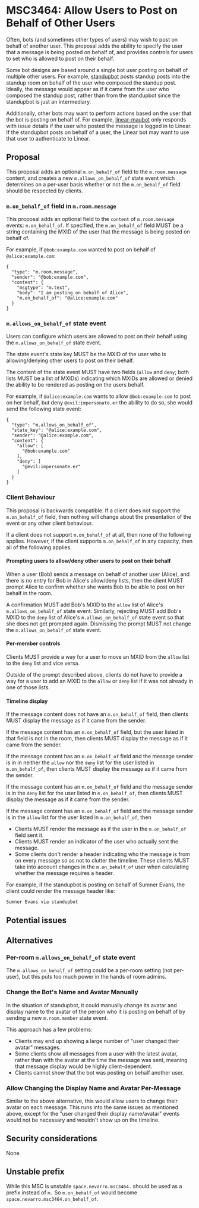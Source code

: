 # MSC3464: Allow Users to Post on Behalf of Other Users

Often, bots (and sometimes other types of users) may wish to post on behalf of
another user. This proposal adds the ability to specify the user that a message
is being posted on behalf of, and provides controls for users to set who is
allowed to post on their behalf.

Some bot designs are based around a single bot user posting on behalf of
multiple other users. For example,
[standupbot](https://git.sr.ht/~sumner/standupbot) posts standup posts into the
standup room on behalf of the user who composed the standup post. Ideally, the
message would appear as if it came from the user who composed the standup post,
rather than from the standupbot since the standupbot is just an intermediary.

Additionally, other bots may want to perform actions based on the user that the
bot is posting on behalf of. For example,
[linear-maubot](https://gitlab.com/beeper/linear-maubot) only responds with
issue details if the user who posted the message is logged in to Linear. If the
standupbot posts on behalf of a user, the Linear bot may want to use that user
to authenticate to Linear.

## Proposal

This proposal adds an optional `m.on_behalf_of` field to the `m.room.message`
content, and creates a new `m.allows_on_behalf_of` state event which determines
on a per-user basis whether or not the `m.on_behalf_of` field should be
respected by clients.

### `m.on_behalf_of` field in `m.room.message`

This proposal adds an optional field to the `content` of `m.room.message`
events: `m.on_behalf_of`. If specified, the `m.on_behalf_of` field MUST be a
string containing the MXID of the user that the message is being posted on
behalf of.

For example, if `@bob:example.com` wanted to post on behalf of
`@alice:example.com`:

```
{
  "type": "m.room.message",
  "sender": "@bob:example.com",
  "content": {
    "msgtype": "m.text",
    "body": "I am posting on behalf of Alice",
    "m.on_behalf_of": "@alice:example.com"
  }
}
```

### `m.allows_on_behalf_of` state event

Users can configure which users are allowed to post on their behalf using the
`m.allows_on_behalf_of` state event.

The state event's state key MUST be the MXID of the user who is allowing/denying
other users to post on their behalf.

The content of the state event MUST have two fields (`allow` and `deny`; both
lists MUST be a list of MXIDs) indicating which MXIDs are allowed or denied the
ability to be rendered as posting on the users behalf.

For example, if `@alice:example.com` wants to allow `@bob:example.com` to post
on her behalf, but deny `@evil:impersonate.er` the ability to do so, she would
send the following state event:
```
{
  "type": "m.allows_on_behalf_of",
  "state_key": "@alice:example.com",
  "sender": "@alice:example.com",
  "content": {
    "allow": [
      "@bob:example.com"
    ],
    "deny": [
      "@evil:impersonate.er"
    ]
  }
}
```

### Client Behaviour

This proposal is backwards compatible. If a client does not support the
`m.on_behalf_of` field, then nothing will change about the presentation of the
event or any other client behaviour.

If a client does not support `m.on_behalf_of` at all, then none of the following
applies. However, if the client supports `m.on_behalf_of` in any capacity, then
all of the following applies.

#### Prompting users to allow/deny other users to post on their behalf

When a user (Bob) sends a message on behalf of another user (Alice), and there
is no entry for Bob in Alice's allow/deny lists, then the client MUST prompt
Alice to confirm whether she wants Bob to be able to post on her behalf in the
room.

A confirmation MUST add Bob's MXID to the `allow` list of Alice's
`m.allows_on_behalf_of` state event. Similarly, rejecting MUST add Bob's MXID to
the `deny` list of Alice's `m.allows_on_behalf_of` state event so that she does
not get prompted again. Dismissing the prompt MUST not change the
`m.allows_on_behalf_of` state event.

#### Per-member controls

Clients MUST provide a way for a user to move an MXID from the `allow` list to
the `deny` list and vice versa.

Outside of the prompt described above, clients do not have to provide a way for
a user to add an MXID to the `allow` or `deny` list if it was not already in one
of those lists.

#### Timeline display

If the message content does not have an `m.on_behalf_of` field, then clients
MUST display the message as if it came from the sender.

If the message content has an `m.on_behalf_of` field, but the user listed in
that field is not in the room, then clients MUST display the message as if it
came from the sender.

If the message content has an `m.on_behalf_of` field and the message sender is
in in neither the `allow` nor the `deny` list for the user listed in
`m.on_behalf_of`, then clients MUST display the message as if it came from the
sender.

If the message content has an `m.on_behalf_of` field and the message sender is
in the `deny` list for the user listed in `m.on_behalf_of`, then clients MUST
display the message as if it came from the sender.

If the message content has an `m.on_behalf_of` field and the message sender is
in the `allow` list for the user listed in `m.on_behalf_of`, then

* Clients MUST render the message as if the user in the `m.on_behalf_of` field
  sent it.
* Clients MUST render an indicator of the user who actually sent the message.
* Some clients don't render a header indicating who the message is from on every
  message so as not to clutter the timeline. These clients MUST take into
  account changes in the `m.on_behalf_of` user when calculating whether the
  message requires a header.

For example, if the standupbot is posting on behalf of Sumner Evans, the
client could render the message header like:

```
Sumner Evans via standupbot
```

## Potential issues

## Alternatives

### Per-room `m.allows_on_behalf_of` state event

The `m.allows_on_behalf_of` setting could be a per-room setting (not per-user),
but this puts too much power in the hands of room admins.

### Change the Bot's Name and Avatar Manually

In the situation of standupbot, it could manually change its avatar and display
name to the avatar of the person who it is posting on behalf of by sending a new
`m.room.member` state event.

This approach has a few problems:

* Clients may end up showing a large number of "user changed their avatar"
  messages.
* Some clients show all messages from a user with the latest avatar, rather than
  with the avatar at the time the message was sent, meaning that message display
  would be highly client-dependent.
* Clients cannot show that the bot was posting on behalf another user.

### Allow Changing the Display Name and Avatar Per-Message

Similar to the above alternative, this would allow users to change their avatar
on each message. This runs into the same issues as mentioned above, except for
the "user changed their display name/avatar" events would not be necessary and
wouldn't show up on the timeline.

## Security considerations

None

## Unstable prefix

While this MSC is unstable `space.nevarro.msc3464.` should be used as a prefix
instead of `m.` So `m.on_behalf_of` would become
`space.nevarro.msc3464.on_behalf_of`.
